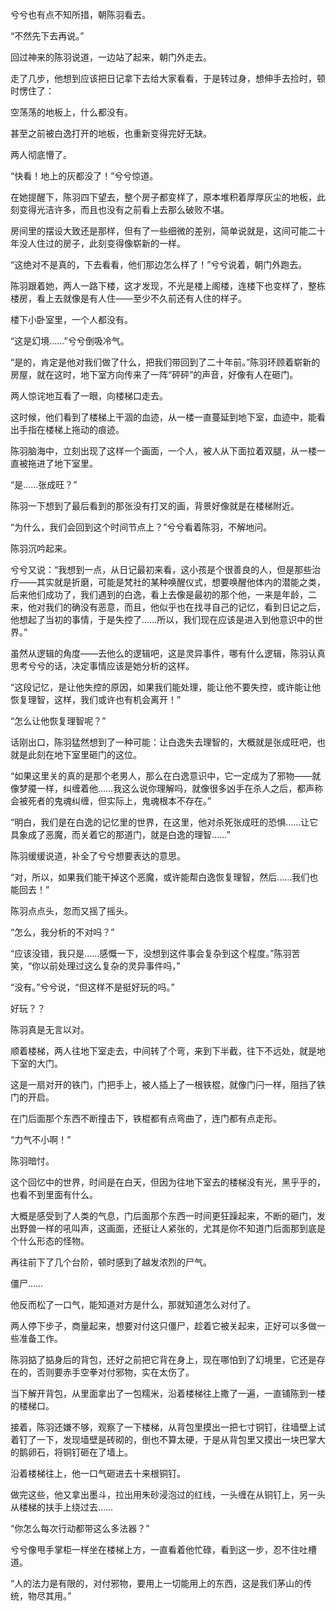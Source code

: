 兮兮也有点不知所措，朝陈羽看去。

“不然先下去再说。”

回过神来的陈羽说道，一边站了起来，朝门外走去。

走了几步，他想到应该把日记拿下去给大家看看，于是转过身，想伸手去捡时，顿时愣住了：

空荡荡的地板上，什么都没有。

甚至之前被白逸打开的地板，也重新变得完好无缺。

两人彻底懵了。

“快看！地上的灰都没了！”兮兮惊道。

在她提醒下，陈羽四下望去，整个房子都变样了，原本堆积着厚厚灰尘的地板，此刻变得光洁许多，而且也没有之前看上去那么破败不堪。

房间里的摆设大致还是那样，但有了一些细微的差别，简单说就是，这间可能二十年没人住过的房子，此刻变得像崭新的一样。

“这绝对不是真的，下去看看，他们那边怎么样了！”兮兮说着，朝门外跑去。

陈羽跟着她，两人一路下楼，这才发现，不光是楼上阁楼，连楼下也变样了，整栋楼房，看上去就像是有人住——至少不久前还有人住的样子。

楼下小卧室里，一个人都没有。

“这是幻境……”兮兮倒吸冷气。

“是的，肯定是他对我们做了什么，把我们带回到了二十年前。”陈羽环顾着崭新的房屋，就在这时，地下室方向传来了一阵“砰砰”的声音，好像有人在砸门。

两人惊诧地互看了一眼，向楼梯口走去。

这时候，他们看到了楼梯上干涸的血迹，从一楼一直蔓延到地下室，血迹中，能看出手指在楼梯上拖动的痕迹。

陈羽脑海中，立刻出现了这样一个画面，一个人，被人从下面拉着双腿，从一楼一直被拖进了地下室里。

“是……张成旺？”

陈羽一下想到了最后看到的那张没有打叉的画，背景好像就是在楼梯附近。

“为什么，我们会回到这个时间节点上？”兮兮看着陈羽，不解地问。

陈羽沉吟起来。

兮兮又说：“我想到一点，从日记最初来看，这小孩是个很善良的人，但是那些治疗——其实就是折磨，可能是梵社的某种唤醒仪式，想要唤醒他体内的潜能之类，后来他们成功了，我们遇到的白逸，看上去像是最初的那个他，一来是年龄，二来，他对我们的确没有恶意，而且，他似乎也在找寻自己的记忆，看到日记之后，他想起了当初的事情，于是失控了……所以，我们现在应该是进入到他意识中的世界。”

虽然从逻辑的角度——去他么的逻辑吧，这是灵异事件，哪有什么逻辑，陈羽认真思考兮兮的话，决定事情应该是她分析的这样。

“这段记忆，是让他失控的原因，如果我们能处理，能让他不要失控，或许能让他恢复理智，这样，我们或许也有机会离开！”

“怎么让他恢复理智呢？”

话刚出口，陈羽猛然想到了一种可能：让白逸失去理智的，大概就是张成旺吧，也就是此刻在地下室里砸门的这位。

“如果这里关的真的是那个老男人，那么在白逸意识中，它一定成为了邪物——就像梦魇一样，纠缠着他……我这么说你理解吗，就像很多凶手在杀人之后，都声称会被死者的鬼魂纠缠，但实际上，鬼魂根本不存在。”

“明白，我们是在白逸的记忆里的世界，在这里，他对杀死张成旺的恐惧……让它具象成了恶魔，而关着它的那道门，就是白逸的理智……”

陈羽缓缓说道，补全了兮兮想要表达的意思。

“对，所以，如果我们能干掉这个恶魔，或许能帮白逸恢复理智，然后……我们也能回去！”

陈羽点点头，忽而又摇了摇头。

“怎么，我分析的不对吗？”

“应该没错，我只是……感慨一下，没想到这件事会复杂到这个程度。”陈羽苦笑，“你以前处理过这么复杂的灵异事件吗，”

“没有。”兮兮说，“但这样不是挺好玩的吗。”

好玩？？

陈羽真是无言以对。

顺着楼梯，两人往地下室走去，中间转了个弯，来到下半截，往下不远处，就是地下室的大门。

这是一扇对开的铁门，门把手上，被人插上了一根铁棍，就像门闩一样，阻挡了铁门的开启。

在门后面那个东西不断撞击下，铁棍都有点弯曲了，连门都有点走形。

“力气不小啊！”

陈羽暗忖。

这个回忆中的世界，时间是在白天，但因为往地下室去的楼梯没有光，黑乎乎的，也看不到里面有什么。

大概是感受到了人类的气息，门后面那个东西一时间更狂躁起来，不断的砸门，发出野兽一样的吼叫声，这画面，还挺让人紧张的，尤其是你不知道门后面那到底是个什么形态的怪物。

再往前下了几个台阶，顿时感到了越发浓烈的尸气。

僵尸……

他反而松了一口气，能知道对方是什么，那就知道怎么对付了。

两人停下步子，商量起来，想要对付这只僵尸，趁着它被关起来，正好可以多做一些准备工作。

陈羽掂了掂身后的背包，还好之前把它背在身上，现在哪怕到了幻境里，它还是存在的，否则要赤手空拳对付邪物，实在太伤了。

当下解开背包，从里面拿出了一包糯米，沿着楼梯往上撒了一遍，一直铺陈到一楼的楼梯口。

接着，陈羽还嫌不够，观察了一下楼梯，从背包里摸出一把七寸铜钉，往墙壁上试着钉了一下，发现墙壁是砖砌的，倒也不算太硬，于是从背包里又摸出一块巴掌大的鹅卵石，将铜钉砸在了墙上。

沿着楼梯往上，他一口气砸进去十来根铜钉。

做完这些，他又拿出墨斗，拉出用朱砂浸泡过的红线，一头缠在从铜钉上，另一头从楼梯的扶手上绕过去……

“你怎么每次行动都带这么多法器？”

兮兮像甩手掌柜一样坐在楼梯上方，一直看着他忙碌，看到这一步，忍不住吐槽道。

“人的法力是有限的，对付邪物，要用上一切能用上的东西，这是我们茅山的传统，物尽其用。”
